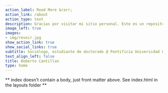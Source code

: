 ```yaml
---
action_label: Read More &rarr;
action_link: /about
action_type: text
description: Gracias por visitar mi sitio personal. Este es un repositorio dedicado a la compilación de mi trabajo científico-académico y profesional. Además, espero compartir reflexiones teóricas y metodológicas que acompañan mi proceso como investiagdor.
image_left: true
images:
- img/revoir.jpg
show_action_link: true
show_social_links: true
subtitle: Sociólogo, estudiante de doctorado @ Pontificia Universidad Católica de Chile (UC). 
text_align_left: false
title: Roberto Cantillan
type: home
---
```


** index doesn't contain a body, just front matter above.
See index.html in the layouts folder **
